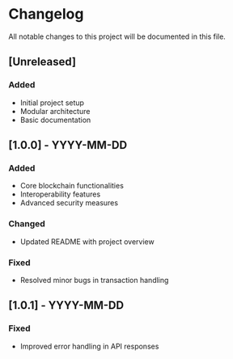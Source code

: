 # Changelog

All notable changes to this project will be documented in this file.

## [Unreleased]
### Added
- Initial project setup
- Modular architecture
- Basic documentation

## [1.0.0] - YYYY-MM-DD
### Added
- Core blockchain functionalities
- Interoperability features
- Advanced security measures

### Changed
- Updated README with project overview

### Fixed
- Resolved minor bugs in transaction handling

## [1.0.1] - YYYY-MM-DD
### Fixed
- Improved error handling in API responses
